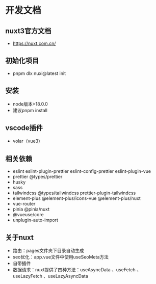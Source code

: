 # 开发文档

## nuxt3官方文档

- https://nuxt.com.cn/

## 初始化项目

- pnpm dlx nuxi@latest init <project-name>

## 安装

- node版本>18.0.0
- 建议pnpm install

## vscode插件

- volar（vue3）

## 相关依赖

- eslint eslint-plugin-prettier eslint-config-prettier eslint-plugin-vue
- prettier @types/prettier
- husky
- sass
- tailwindcss @types/tailwindcss prettier-plugin-tailwindcss
- element-plus @element-plus/icons-vue @element-plus/nuxt
- vue-router
- pinia @pinia/nuxt
- @vueuse/core
- unplugin-auto-import

## 关于nuxt

- 路由：pages文件夹下目录自动生成
- seo优化：app.vue文件中使用useSeoMeta方法
- 自带插件
- 数据请求：nuxt提供了四种方法：useAsyncData 、useFetch 、useLazyFetch 、useLazyAsyncData
